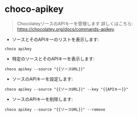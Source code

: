 # choco-apikey

> ChocolateyソースのAPIキーを管理します
> 詳しくはこちら:  <https://chocolatey.org/docs/commands-apikey>.

- ソースとそのAPIキーのリストを表示します:

`choco apikey`

- 特定のソースとそのAPIキーを表示します:

`choco apikey --source "{{ソースURL}}"`

- ソースのAPIキーを設定します:

`choco apikey --source "{{ソースURL}}" --key "{{APIキー}}"`

- ソースのAPIキーを削除します:

`choco apikey --source "{{ソースURL}}" --remove`
